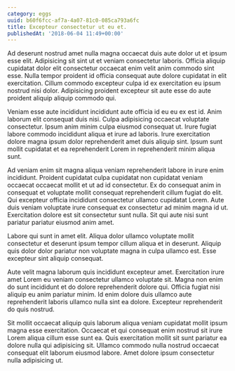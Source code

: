 ```yaml
---
category: eggs
uuid: b60f6fcc-af7a-4a07-81c0-085ca793a6fc
title: Excepteur consectetur ut eu et.
publishedAt: '2018-06-04 11:49+00:00'
---
```


Ad deserunt nostrud amet nulla magna occaecat duis aute dolor ut et ipsum esse elit. Adipisicing sit sint ut et veniam consectetur laboris. Officia aliquip cupidatat dolor elit consectetur occaecat enim velit anim commodo sint esse. Nulla tempor proident id officia consequat aute dolore cupidatat in elit exercitation. Cillum commodo excepteur culpa id ex exercitation eu ipsum nostrud nisi dolor. Adipisicing proident excepteur sit aute esse do aute proident aliquip aliquip commodo qui.

Veniam esse aute incididunt incididunt aute officia id eu eu ex est id. Anim laborum elit consequat duis nisi. Culpa adipisicing occaecat voluptate consectetur. Ipsum anim minim culpa eiusmod consequat ut. Irure fugiat labore commodo incididunt aliqua et irure ad laboris. Irure exercitation dolore magna ipsum dolor reprehenderit amet duis aliquip sint. Ipsum sunt mollit cupidatat et ea reprehenderit Lorem in reprehenderit minim aliqua sunt.

Ad veniam enim sit magna aliqua veniam reprehenderit labore in irure enim incididunt. Proident cupidatat culpa cupidatat non cupidatat veniam occaecat occaecat mollit et ut ad id consectetur. Ex do consequat anim in consequat et voluptate mollit consequat reprehenderit cillum fugiat do elit. Qui excepteur officia incididunt consectetur ullamco cupidatat Lorem. Aute duis veniam voluptate irure consequat ex consectetur ad minim magna id ut. Exercitation dolore est sit consectetur sunt nulla. Sit qui aute nisi sunt pariatur pariatur eiusmod anim amet.

Labore qui sunt in amet elit. Aliqua dolor ullamco voluptate mollit consectetur et deserunt ipsum tempor cillum aliqua et in deserunt. Aliquip quis dolor dolor pariatur non voluptate magna in culpa ullamco est. Esse excepteur sint aliquip consequat.

Aute velit magna laborum quis incididunt excepteur amet. Exercitation irure amet Lorem eu veniam consectetur ullamco voluptate sit. Magna non enim do sunt incididunt et do dolore reprehenderit dolore qui. Officia fugiat nisi aliquip eu anim pariatur minim. Id enim dolore duis ullamco aute reprehenderit laboris ullamco nulla sint ea dolore. Excepteur reprehenderit do quis nostrud.

Sit mollit occaecat aliquip quis laborum aliqua veniam cupidatat mollit ipsum magna esse exercitation. Occaecat et qui consequat enim nostrud sit irure Lorem aliqua cillum esse sunt ea. Quis exercitation mollit sit sunt pariatur ea dolore nulla qui adipisicing sit. Ullamco commodo nulla nostrud occaecat consequat elit laborum eiusmod labore. Amet dolore ipsum consectetur nulla adipisicing ut.